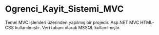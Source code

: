 # Ogrenci_Kayit_Sistemi_MVC
Temel MVC işlemleri üzerinden yapılmış bir projedir.
Asp.NET MVC HTML-CSS kullanılmıştır.
Veri tabanı olarak MSSQL kullanılmıştır.
